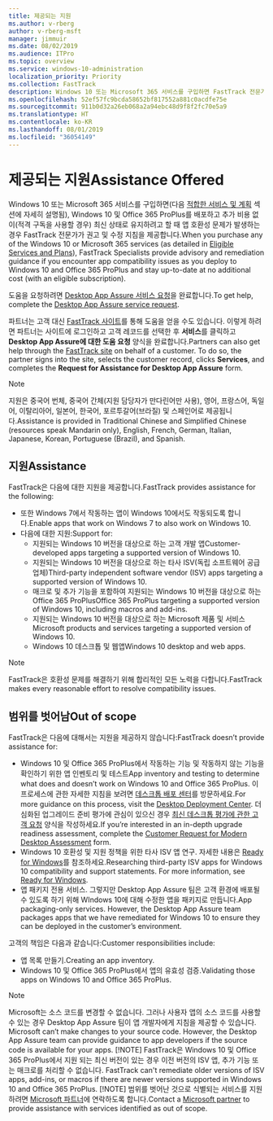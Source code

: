 ```yaml
---
title: 제공되는 지원
ms.author: v-rberg
author: v-rberg-msft
manager: jimmuir
ms.date: 08/02/2019
ms.audience: ITPro
ms.topic: overview
ms.service: windows-10-administration
localization_priority: Priority
ms.collection: FastTrack
description: Windows 10 또는 Microsoft 365 서비스를 구입하면 FastTrack 전문가가 Windows 10 및 Office 365 ProPlus를 배포하고 추가 비용 없이(적격 구독을 사용할 경우) 최신 상태로 유지하기 위한 권고 및 수정 지침을 제공합니다.
ms.openlocfilehash: 52ef57fc9bcda58652bf817552a881c0acdfe75e
ms.sourcegitcommit: 911b0d32a26eb068a2a94ebc48d9f8f2fc70e5a9
ms.translationtype: HT
ms.contentlocale: ko-KR
ms.lasthandoff: 08/01/2019
ms.locfileid: "36054149"
---
```

# <a name="assistance-offered"></a><span data-ttu-id="e6deb-103">제공되는 지원</span><span class="sxs-lookup"><span data-stu-id="e6deb-103">Assistance Offered</span></span>  

<span data-ttu-id="e6deb-104">Windows 10 또는 Microsoft 365 서비스를 구입하면(다음 [적합한 서비스 및 계획](M365-eligible-services-and-plans.md) 섹션에 자세히 설명됨), Windows 10 및 Office 365 ProPlus를 배포하고 추가 비용 없이(적격 구독을 사용할 경우) 최신 상태로 유지하려고 할 때 앱 호환성 문제가 발생하는 경우 FastTrack 전문가가 권고 및 수정 지침을 제공합니다.</span><span class="sxs-lookup"><span data-stu-id="e6deb-104">When you purchase any of the Windows 10 or Microsoft 365 services (as detailed in [Eligible Services and Plans](M365-eligible-services-and-plans.md)), FastTrack Specialists provide advisory and remediation guidance if you encounter app compatibility issues as you deploy to Windows 10 and Office 365 ProPlus and stay up-to-date at no additional cost (with an eligible subscription).</span></span>

<span data-ttu-id="e6deb-105">도움을 요청하려면 [Desktop App Assure 서비스 요청](https://go.microsoft.com/fwlink/?linkid=2022721)을 완료합니다.</span><span class="sxs-lookup"><span data-stu-id="e6deb-105">To get help, complete the [Desktop App Assure service request](https://go.microsoft.com/fwlink/?linkid=2022721).</span></span>

<span data-ttu-id="e6deb-p101">파트너는 고객 대신 [FastTrack 사이트](https://go.microsoft.com/fwlink/?linkid=780698)를 통해 도움을 얻을 수도 있습니다. 이렇게 하려면 파트너는 사이트에 로그인하고 고객 레코드를 선택한 후 **서비스**를 클릭하고 **Desktop App Assure에 대한 도움 요청** 양식을 완료합니다.</span><span class="sxs-lookup"><span data-stu-id="e6deb-p101">Partners can also get help through the [FastTrack site](https://go.microsoft.com/fwlink/?linkid=780698) on behalf of a customer. To do so, the partner signs into the site, selects the customer record, clicks **Services**, and completes the **Request for Assistance for Desktop App Assure** form.</span></span>

> [!NOTE]
> <span data-ttu-id="e6deb-108">지원은 중국어 번체, 중국어 간체(지원 담당자가 만다린어만 사용), 영어, 프랑스어, 독일어, 이탈리아어, 일본어, 한국어, 포르투갈어(브라질) 및 스페인어로 제공됩니다.</span><span class="sxs-lookup"><span data-stu-id="e6deb-108">Assistance is provided in Traditional Chinese and Simplified Chinese (resources speak Mandarin only), English, French, German, Italian, Japanese, Korean, Portuguese (Brazil), and Spanish.</span></span> 

## <a name="assistance"></a><span data-ttu-id="e6deb-109">지원</span><span class="sxs-lookup"><span data-stu-id="e6deb-109">Assistance</span></span>

<span data-ttu-id="e6deb-110">FastTrack은 다음에 대한 지원을 제공합니다.</span><span class="sxs-lookup"><span data-stu-id="e6deb-110">FastTrack provides assistance for the following:</span></span>
- <span data-ttu-id="e6deb-111">또한 Windows 7에서 작동하는 앱이 Windows 10에서도 작동되도록 합니다.</span><span class="sxs-lookup"><span data-stu-id="e6deb-111">Enable apps that work on Windows 7 to also work on Windows 10.</span></span>
- <span data-ttu-id="e6deb-112">다음에 대한 지원:</span><span class="sxs-lookup"><span data-stu-id="e6deb-112">Support for:</span></span>
    - <span data-ttu-id="e6deb-113">지원되는 Windows 10 버전을 대상으로 하는 고객 개발 앱</span><span class="sxs-lookup"><span data-stu-id="e6deb-113">Customer-developed apps targeting a supported version of Windows 10.</span></span>
    - <span data-ttu-id="e6deb-114">지원되는 Windows 10 버전을 대상으로 하는 타사 ISV(독립 소프트웨어 공급업체)</span><span class="sxs-lookup"><span data-stu-id="e6deb-114">Third-party independent software vendor (ISV) apps targeting a supported version of Windows 10.</span></span>
    - <span data-ttu-id="e6deb-115">매크로 및 추가 기능을 포함하여 지원되는 Windows 10 버전을 대상으로 하는 Office 365 ProPlus</span><span class="sxs-lookup"><span data-stu-id="e6deb-115">Office 365 ProPlus targeting a supported version of Windows 10, including macros and add-ins.</span></span>
    - <span data-ttu-id="e6deb-116">지원되는 Windows 10 버전을 대상으로 하는 Microsoft 제품 및 서비스</span><span class="sxs-lookup"><span data-stu-id="e6deb-116">Microsoft products and services targeting a supported version of Windows 10.</span></span>
    - <span data-ttu-id="e6deb-117">Windows 10 데스크톱 및 웹앱</span><span class="sxs-lookup"><span data-stu-id="e6deb-117">Windows 10 desktop and web apps.</span></span>
> [!NOTE]
> <span data-ttu-id="e6deb-118">FastTrack은 호환성 문제를 해결하기 위해 합리적인 모든 노력을 다합니다.</span><span class="sxs-lookup"><span data-stu-id="e6deb-118">FastTrack makes every reasonable effort to resolve compatibility issues.</span></span> 

## <a name="out-of-scope"></a><span data-ttu-id="e6deb-119">범위를 벗어남</span><span class="sxs-lookup"><span data-stu-id="e6deb-119">Out of scope</span></span>

<span data-ttu-id="e6deb-120">FastTrack은 다음에 대해서는 지원을 제공하지 않습니다:</span><span class="sxs-lookup"><span data-stu-id="e6deb-120">FastTrack doesn’t provide assistance for:</span></span>
- <span data-ttu-id="e6deb-121">Windows 10 및 Office 365 ProPlus에서 작동하는 기능 및 작동하지 않는 기능을 확인하기 위한 앱 인벤토리 및 테스트</span><span class="sxs-lookup"><span data-stu-id="e6deb-121">App inventory and testing to determine what does and doesn’t work on Windows 10 and Office 365 ProPlus.</span></span> <span data-ttu-id="e6deb-122">이 프로세스에 관한 자세한 지침을 보려면 [데스크톱 배포 센터](https://go.microsoft.com/fwlink/?linkid=2080140)를 방문하세요.</span><span class="sxs-lookup"><span data-stu-id="e6deb-122">For more guidance on this process, visit the [Desktop Deployment Center](https://go.microsoft.com/fwlink/?linkid=2080140).</span></span> <span data-ttu-id="e6deb-123">더 심화된 업그레이드 준비 평가에 관심이 있으신 경우 [최신 데스크톱 평가에 관한 고객 요청](https://go.microsoft.com/fwlink/?linkid=2053818) 양식을 작성하세요.</span><span class="sxs-lookup"><span data-stu-id="e6deb-123">If you’re interested in an in-depth upgrade readiness assessment, complete the [Customer Request for Modern Desktop Assessment](https://go.microsoft.com/fwlink/?linkid=2053818) form.</span></span>
- <span data-ttu-id="e6deb-p103">Windows 10 호환성 및 지원 정책을 위한 타사 ISV 앱 연구. 자세한 내용은 [Ready for Windows](https://go.microsoft.com/fwlink/?linkid=2054580)를 참조하세요.</span><span class="sxs-lookup"><span data-stu-id="e6deb-p103">Researching third-party ISV apps for Windows 10 compatibility and support statements. For more information, see [Ready for Windows](https://go.microsoft.com/fwlink/?linkid=2054580).</span></span>
- <span data-ttu-id="e6deb-p104">앱 패키지 전용 서비스. 그렇지만 Desktop App Assure 팀은 고객 환경에 배포될 수 있도록 하기 위해 WIndows 10에 대해 수정한 앱을 패키지로 만듭니다.</span><span class="sxs-lookup"><span data-stu-id="e6deb-p104">App packaging-only services. However, the Desktop App Assure team packages apps that we have remediated for Windows 10 to ensure they can be deployed in the customer’s environment.</span></span>

<span data-ttu-id="e6deb-128">고객의 책임은 다음과 같습니다:</span><span class="sxs-lookup"><span data-stu-id="e6deb-128">Customer responsibilities include:</span></span>
- <span data-ttu-id="e6deb-129">앱 목록 만들기.</span><span class="sxs-lookup"><span data-stu-id="e6deb-129">Creating an app inventory.</span></span>
- <span data-ttu-id="e6deb-130">Windows 10 및 Office 365 ProPlus에서 앱의 유효성 검증.</span><span class="sxs-lookup"><span data-stu-id="e6deb-130">Validating those apps on Windows 10 and Office 365 ProPlus.</span></span>
> [!NOTE]
> <span data-ttu-id="e6deb-p105">Microsoft는 소스 코드를 변경할 수 없습니다. 그러나 사용자 앱의 소스 코드를 사용할 수 있는 경우 Desktop App Assure 팀이 앱 개발자에게 지침을 제공할 수 있습니다. </span><span class="sxs-lookup"><span data-stu-id="e6deb-p105">Microsoft can’t make changes to your source code. However, the Desktop App Assure team can provide guidance to app developers if the source code is available for your apps. </span></span>[!NOTE]
> <span data-ttu-id="e6deb-p106">FastTrack은 Windows 10 및 Office 365 ProPlus에서 지원 되는 최신 버전이 있는 경우 이전 버전의 ISV 앱, 추가 기능 또는 매크로를 처리할 수 없습니다. </span><span class="sxs-lookup"><span data-stu-id="e6deb-p106">FastTrack can't remediate older versions of ISV apps, add-ins, or macros if there are newer versions supported in Windows 10 and Office 365 ProPlus. </span></span>[!NOTE]
> <span data-ttu-id="e6deb-134">범위를 벗어난 것으로 식별되는 서비스를 지원하려면 [Microsoft 파트너](https://go.microsoft.com/fwlink/?linkid=2080150)에 연락하도록 합니다.</span><span class="sxs-lookup"><span data-stu-id="e6deb-134">Contact a [Microsoft partner](https://go.microsoft.com/fwlink/?linkid=2080150) to provide assistance with services identified as out of scope.</span></span>
